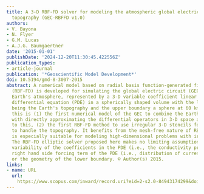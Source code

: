 ```yaml
---
title: A 3-D RBF-FD solver for modeling the atmospheric global electric circuit with
  topography (GEC-RBFFD v1.0)
authors:
- V. Bayona
- N. Flyer
- G.M. Lucas
- A.J.G. Baumgaertner
date: '2015-01-01'
publishDate: '2024-12-20T11:30:45.422556Z'
publication_types:
- article-journal
publication: '*Geoscientific Model Development*'
doi: 10.5194/gmd-8-3007-2015
abstract: A numerical model based on radial basis function-generated finite differences
  (RBF-FD) is developed for simulating the global electric circuit (GEC) within the
  Earth's atmosphere, represented by a 3-D variable coefficient linear elliptic partial
  differential equation (PDE) in a spherically shaped volume with the lower boundary
  being the Earth's topography and the upper boundary a sphere at 60 km. To our knowledge,
  this is (1) the first numerical model of the GEC to combine the Earth's topography
  with directly approximating the differential operators in 3-D space and, related
  to this, (2) the first RBF-FD method to use irregular 3-D stencils for discretization
  to handle the topography. It benefits from the mesh-free nature of RBF-FD, which
  is especially suitable for modeling high-dimensional problems with irregular boundaries.
  The RBF-FD elliptic solver proposed here makes no limiting assumptions on the spatial
  variability of the coefficients in the PDE (i.e., the conductivity profile), the
  right hand side forcing term of the PDE (i.e., distribution of current sources)
  or the geometry of the lower boundary. © Author(s) 2015.
links:
- name: URL
  url: 
    https://www.scopus.com/inward/record.uri?eid=2-s2.0-84943174299&doi=10.5194%2fgmd-8-3007-2015&partnerID=40&md5=9021751828d0227624ecc958a463b4ff
---
```

